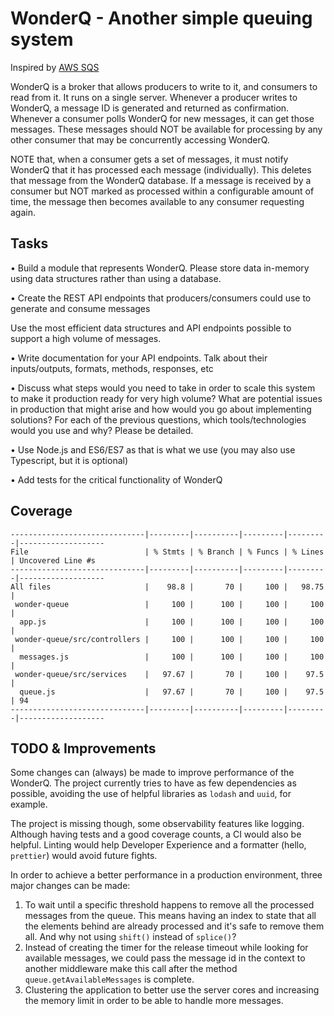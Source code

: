 # WonderQ - Another simple queuing system

Inspired by [AWS SQS](http://goo.gl/Bn8qaD)

WonderQ is a broker that allows producers to write to it, and consumers to read from it. It runs on a single server. Whenever a producer writes to WonderQ, a message ID is generated and returned as confirmation. Whenever a consumer polls WonderQ for new messages, it can get those messages. These messages should NOT be available for processing by any other consumer that may be concurrently accessing WonderQ.

NOTE that, when a consumer gets a set of messages, it must notify WonderQ that it has processed each message (individually). This deletes that message from the WonderQ database. If a message is received by a consumer but NOT marked as processed within a configurable amount of time, the message then becomes available to any consumer requesting again.

## Tasks

• Build a module that represents WonderQ. Please store data in-memory using data structures rather than using a database.

• Create the REST API endpoints that producers/consumers could use to generate and consume messages

Use the most efficient data structures and API endpoints possible to support a high volume of messages.

• Write documentation for your API endpoints. Talk about their inputs/outputs, formats, methods, responses, etc

• Discuss what steps would you need to take in order to scale this system to make it production ready for very high volume? What are potential issues in production that might arise and how would you go about implementing solutions? For each of the previous questions, which tools/technologies would you use and why? Please be detailed.

• Use Node.js and ES6/ES7 as that is what we use (you may also use Typescript, but it is optional)

• Add tests for the critical functionality of WonderQ

## Coverage

```
------------------------------|---------|----------|---------|---------|-------------------
File                          | % Stmts | % Branch | % Funcs | % Lines | Uncovered Line #s
------------------------------|---------|----------|---------|---------|-------------------
All files                     |    98.8 |       70 |     100 |   98.75 |
 wonder-queue                 |     100 |      100 |     100 |     100 |
  app.js                      |     100 |      100 |     100 |     100 |
 wonder-queue/src/controllers |     100 |      100 |     100 |     100 |
  messages.js                 |     100 |      100 |     100 |     100 |
 wonder-queue/src/services    |   97.67 |       70 |     100 |    97.5 |
  queue.js                    |   97.67 |       70 |     100 |    97.5 | 94
------------------------------|---------|----------|---------|---------|-------------------
```

## TODO & Improvements

Some changes can (always) be made to improve performance of the WonderQ. The project currently tries to have as few dependencies as possible, avoiding the use of helpful libraries as `lodash` and `uuid`, for example.

The project is missing though, some observability features like logging. Although having tests and a good coverage counts, a CI would also be helpful. Linting would help Developer Experience and a formatter (hello, `prettier`) would avoid future fights.

In order to achieve a better performance in a production environment, three major changes can be made:

1. To wait until a specific threshold happens to remove all the processed messages from the queue. This means having an index to state that all the elements behind are already processed and it's safe to remove them all. And why not using `shift()` instead of `splice()`?
2. Instead of creating the timer for the release timeout while looking for available messages, we could pass the message id in the context to another middleware make this call after the method `queue.getAvailableMessages` is complete.
3. Clustering the application to better use the server cores and increasing the memory limit in order to be able to handle more messages.
